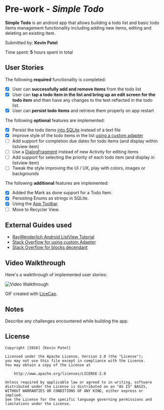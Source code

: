 # Pre-work - *Simple Todo*

**Simple Todo** is an android app that allows building a todo list and basic todo items management functionality including adding new items, editing and deleting an existing item.

Submitted by: **Kevin Patel**

Time spent: **5** hours spent in total

## User Stories

The following **required** functionality is completed:

* [x] User can **successfully add and remove items** from the todo list
* [x] User can **tap a todo item in the list and bring up an edit screen for the todo item** and then have any changes to the text reflected in the todo list.
* [x] User can **persist todo items** and retrieve them properly on app restart

The following **optional** features are implemented:

* [x] Persist the todo items [into SQLite](http://guides.codepath.com/android/Persisting-Data-to-the-Device#sqlite) instead of a text file
* [x] Improve style of the todo items in the list [using a custom adapter](http://guides.codepath.com/android/Using-an-ArrayAdapter-with-ListView)
* [ ] Add support for completion due dates for todo items (and display within listview item)
* [ ] Use a [DialogFragment](http://guides.codepath.com/android/Using-DialogFragment) instead of new Activity for editing items
* [ ] Add support for selecting the priority of each todo item (and display in listview item)
* [ ] Tweak the style improving the UI / UX, play with colors, images or backgrounds

The following **additional** features are implemented:

* [x] Added the Mark as done support for a Todo Item.
* [x] Persisting Enums as strings in SQLite.
* [x] Using the [App Toolbar](https://github.com/codepath/android_guides/wiki/Using-the-App-ToolBar).
* [ ] Move to Recycler View.

## External Guides used
* [RayWenderlich Android ListView Tutorial](https://www.raywenderlich.com/124438/android-listview-tutorial)
* [Stack Overflow for using custom Adapter](http://stackoverflow.com/questions/2265661/how-to-use-arrayadaptermyclass)
* [Stack Overflow for blocks decendant](http://stackoverflow.com/questions/20697534/trying-to-catch-a-click-on-android-listview-item-androiddescendantfocusability)

## Video Walkthrough 

Here's a walkthrough of implemented user stories:

![Video Walkthrough](http://i.imgur.com/link/to/your/gif/file.gif)

GIF created with [LiceCap](http://www.cockos.com/licecap/).

## Notes

Describe any challenges encountered while building the app.

## License

    Copyright [2016] [Kevin Patel]

    Licensed under the Apache License, Version 2.0 (the "License");
    you may not use this file except in compliance with the License.
    You may obtain a copy of the License at

        http://www.apache.org/licenses/LICENSE-2.0

    Unless required by applicable law or agreed to in writing, software
    distributed under the License is distributed on an "AS IS" BASIS,
    WITHOUT WARRANTIES OR CONDITIONS OF ANY KIND, either express or implied.
    See the License for the specific language governing permissions and
    limitations under the License.
